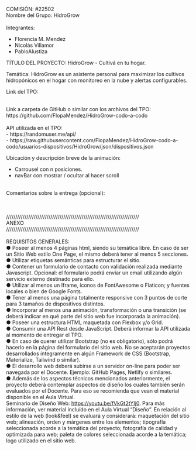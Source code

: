 COMISIÓN: #22502</br>
Nombre del Grupo: HidroGrow</br></br>
Integrantes: </br>
- Florencia M. Mendez</br>
- Nicolás Villamor</br>
- PabloAlustiza</br>

TÍTULO DEL PROYECTO: HidroGrow - Cultivá en tu hogar.</br>

Temática: HidroGrow es un asistente personal para maximizar los cultivos hidropónicos en el hogar con monitoreo en la nube y alertas configurables.</br>

Link del TPO:</br>

</br>
Link a carpeta de GitHub o similar con los archivos del TPO:</br>
https://github.com/FlopaMendez/HidroGrow-codo-a-codo</br>
</br>
API utilizada en el TPO:</br>
- https://randomuser.me/api/</br>
- https://raw.githubusercontent.com/FlopaMendez/HidroGrow-codo-a-codo/usuarios-dispositivos/HidroGrow/json/dispositivos.json</br>

Ubicación y descripción breve de la animación:</br>
- Carrousel con n posiciones.</br>
- navBar con mostrar / ocultar al hacer scroll</br>
</br>
Comentarios sobre la entrega (opcional):</br>


</br></br>
////////////////////////////////////////////////////////////////////////</br>
ANEXO</br>
////////////////////////////////////////////////////////////////////////</br>
</br>
REQUISITOS GENERALES:</br>
● Poseer al menos 4 páginas html, siendo su temática libre. En caso de ser un Sitio Web estilo One Page, el mismo deberá tener al menos 5 secciones. </br>
● Utilizar etiquetas semánticas para estructurar el sitio. </br>
● Contener un formulario de contacto con validación realizada mediante Javascript. Opcional: el formulario podrá enviar un email utilizando algún servicio externo destinado para ello. </br>
● Utilizar al menos un Iframe, íconos de FontAwesome o Flaticon; y fuentes locales o bien de Google Fonts. </br>
● Tener al menos una página totalmente responsive con 3 puntos de corte para 3 tamaños de dispositivos distintos. </br>
● Incorporar al menos una animación, transformación o una transición (se deberá indicar en qué parte del sitio web fue incorporada la animación). </br>
● Poseer una estructura HTML maquetada con Flexbox y/o Grid. </br>
● Consumir una API Rest desde JavaScript. Deberá informar la API utilizada al momento de entregar el TPO. </br>
● En caso de querer utilizar Bootstrap (no es obligatorio), sólo podrá hacerlo en la página del formulario del sitio web. No se aceptarán proyectos desarrollados íntegramente en algún Framework de CSS (Bootstrap, Materialize, Tailwind o similar). </br>
● El desarrollo web deberá subirse a un servidor on-line para poder ser navegada por el Docente. Ejemplo: GitHub Pages, Netlify o similares. </br>
● Además de los aspectos técnicos mencionados anteriormente, el proyecto deberá contemplar aspectos de diseño los cuales también serán evaluados por el Docente. Para eso se recomienda que vean el material disponible en el Aula Virtual. </br>
Seminario de Diseño Web: https://youtu.be/fVkGt2tYIj0. Para más información, ver material incluído en el Aula Virtual “Diseño”. En relación al estilo de la web (look&feel) se evaluará y considerará: maquetación del sitio web; alineación, orden y márgenes entre los elementos; tipografía seleccionada acorde a la temática del proyecto; fotografía de calidad y optimizada para web; paleta de colores seleccionada acorde a la temática; logo utilizado en el sitio web.
